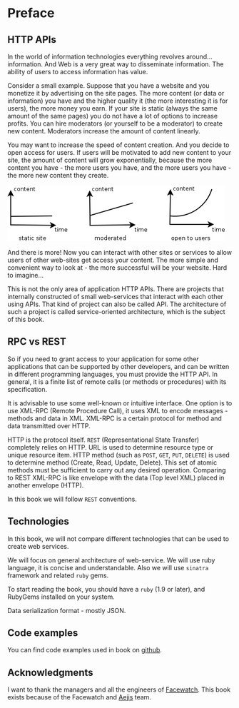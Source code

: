 Preface
=======

## <a name="http-apis"></a>HTTP APIs

In the world of information technologies everything revolves around... information. And Web is a very great way to disseminate information. The ability of users to access information has value.

Consider a small example. Suppose that you have a website and you monetize it by advertising on the site pages. The more content (or data or information) you have and the higher quality it (the more interesting it is for users), the more money you earn. If your site is static (always the same amount of the same pages) you do not have a lot of options to increase profits. You can hire moderators (or yourself to be a moderator) to create new content. Moderators increase the amount of content linearly.

You may want to increase the speed of content creation. And you decide to open access for users. If users will be motivated to add new content to your site, the amount of content will grow exponentially, because the more content you have - the more users you have, and the more users you have - the more new content they create.

![](../static/images/content_vs_time_en.png)

And there is more! Now you can interact with other sites or services to allow users of other web-sites get access your content. The more simple and convenient way to look at - the more successful will be your website. Hard to imagine...

This is not the only area of application HTTP APIs. There are projects that internally constructed of small web-services that interact with each other using APIs. That kind of project can also be called API. The architecture of such a project is called service-oriented architecture, which is the subject of this book.

## <a name="rpc-vs-rest"></a>RPC vs REST

So if you need to grant access to your application for some other applications that can be supported by other developers, and can be written in different programming languages, you must provide the HTTP API. In general, it is a finite list of remote calls (or methods or procedures) with its specification.

It is advisable to use some well-known or intuitive interface. One option is to use XML-RPC (Remote Procedure Call), it uses XML to encode messages - methods and data in XML. XML-RPC is a certain protocol for method and data transmitted over HTTP.

HTTP is the protocol itself. `REST` (Representational State Transfer) completely relies on HTTP. URL is used to determine resource type or unique resource item. HTTP method (such as `POST`, `GET`, `PUT`, `DELETE`) is used to determine method (Create, Read, Update, Delete). This set of atomic methods must be sufficient to carry out any desired operation. Comparing to REST XML-RPC is like envelope with the data (Top level XML) placed in another envelope (HTTP).

In this book we will follow `REST` conventions.

## <a name="technologies"></a>Technologies

In this book, we will not compare different technologies that can be used to create web services.

We will focus on general architecture of web-service. We will use ruby language, it is concise and understandable. Also we will use `sinatra` framework and related `ruby` gems.

To start reading the book, you should have a `ruby` (1.9 or later), and RubyGems installed on your system.

Data serialization format - mostly JSON.

## <a name="technologies"></a>Code examples

You can find code examples used in book on [github](https://github.com/shhavel/service-oriented-architecture-in-practice).

## <a name="acknowledgments"></a>Acknowledgments

I want to thank the managers and all the engineers of [Facewatch](https://www.facewatch.co.uk/cms/). This book exists because of the Facewatch and [Aejis](http://aejis.eu) team.
